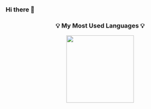 ### Hi there 👋


<h3 align="center">💡 My Most Used Languages 💡</h3>
<p align="center">
  <a href="https://github.com/${lelo52}">
    <a href="https://github.com/lelo52"><img align="center" style="height:180px" src="https://github-readme-stats.vercel.app/api/top-langs/?username=lelo52&layout=compact&theme=nord&hide_border=true&hide=CMake,javascript,Swift,cpp" /></a> 
  </a>
</p>
